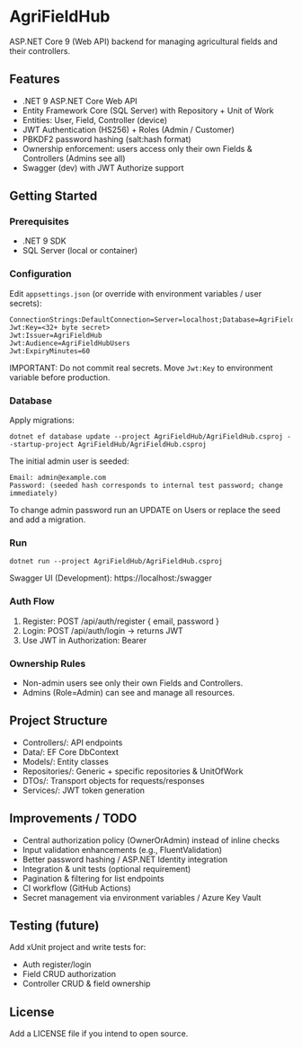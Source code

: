 # AgriFieldHub

ASP.NET Core 9 (Web API) backend for managing agricultural fields and their controllers.

## Features
- .NET 9 ASP.NET Core Web API
- Entity Framework Core (SQL Server) with Repository + Unit of Work
- Entities: User, Field, Controller (device)
- JWT Authentication (HS256) + Roles (Admin / Customer)
- PBKDF2 password hashing (salt:hash format)
- Ownership enforcement: users access only their own Fields & Controllers (Admins see all)
- Swagger (dev) with JWT Authorize support

## Getting Started
### Prerequisites
- .NET 9 SDK
- SQL Server (local or container)

### Configuration
Edit `appsettings.json` (or override with environment variables / user secrets):
```
ConnectionStrings:DefaultConnection=Server=localhost;Database=AgriFieldHubDb;Trusted_Connection=True;TrustServerCertificate=True;
Jwt:Key=<32+ byte secret>
Jwt:Issuer=AgriFieldHub
Jwt:Audience=AgriFieldHubUsers
Jwt:ExpiryMinutes=60
```
IMPORTANT: Do not commit real secrets. Move `Jwt:Key` to environment variable before production.

### Database
Apply migrations:
```
dotnet ef database update --project AgriFieldHub/AgriFieldHub.csproj --startup-project AgriFieldHub/AgriFieldHub.csproj
```
The initial admin user is seeded:
```
Email: admin@example.com
Password: (seeded hash corresponds to internal test password; change immediately)
```
To change admin password run an UPDATE on Users or replace the seed and add a migration.

### Run
```
dotnet run --project AgriFieldHub/AgriFieldHub.csproj
```
Swagger UI (Development): https://localhost:<port>/swagger

### Auth Flow
1. Register: POST /api/auth/register { email, password }
2. Login: POST /api/auth/login -> returns JWT
3. Use JWT in Authorization: Bearer <token>

### Ownership Rules
- Non-admin users see only their own Fields and Controllers.
- Admins (Role=Admin) can see and manage all resources.

## Project Structure
- Controllers/: API endpoints
- Data/: EF Core DbContext
- Models/: Entity classes
- Repositories/: Generic + specific repositories & UnitOfWork
- DTOs/: Transport objects for requests/responses
- Services/: JWT token generation

## Improvements / TODO
- Central authorization policy (OwnerOrAdmin) instead of inline checks
- Input validation enhancements (e.g., FluentValidation)
- Better password hashing / ASP.NET Identity integration
- Integration & unit tests (optional requirement)
- Pagination & filtering for list endpoints
- CI workflow (GitHub Actions)
- Secret management via environment variables / Azure Key Vault

## Testing (future)
Add xUnit project and write tests for:
- Auth register/login
- Field CRUD authorization
- Controller CRUD & field ownership

## License
Add a LICENSE file if you intend to open source.
